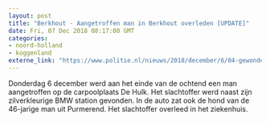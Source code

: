 ```yaml
---
layout: post
title: "Berkhout - Aangetroffen man in Berkhout overleden [UPDATE]"
date: Fri, 07 Dec 2018 08:17:00 GMT
categories: 
- noord-holland 
- koggenland 
externe_link: "https://www.politie.nl/nieuws/2018/december/6/04-gewonde-man-overleden-in-ziekenhuis-politie-zoekt-getuigen.html"
---
```


Donderdag 6 december werd aan het einde van de ochtend een man aangetroffen op de carpoolplaats De Hulk. Het slachtoffer werd naast zijn zilverkleurige BMW station gevonden. In de auto zat ook de hond van de 46-jarige man uit Purmerend. Het slachtoffer overleed in het ziekenhuis.
